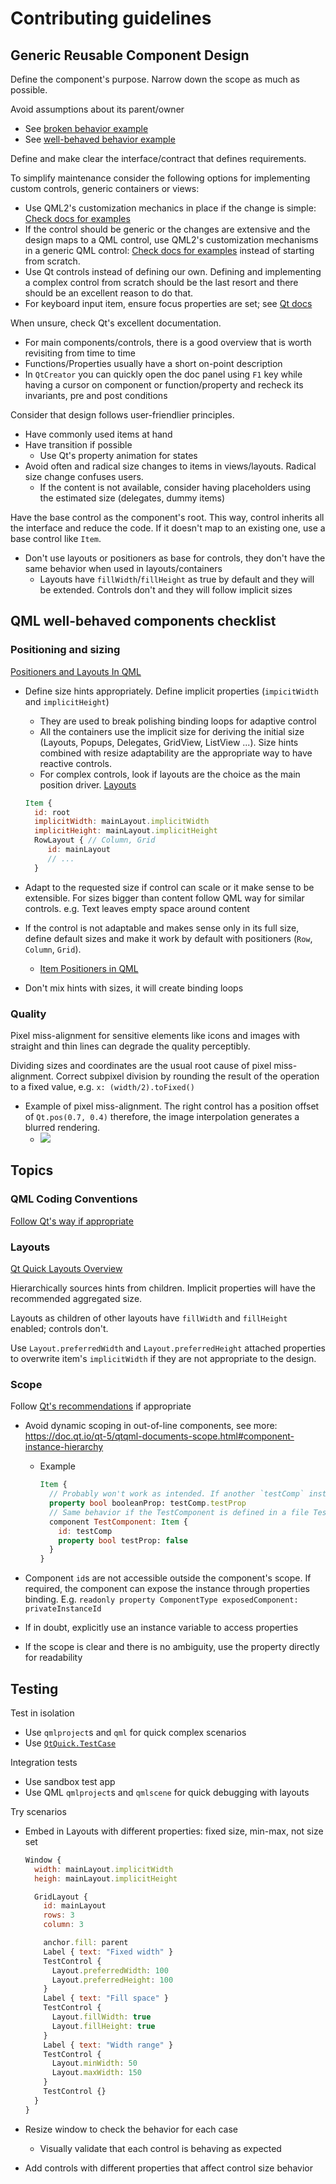 # Contributing guidelines

## Generic Reusable Component Design

Define the component's purpose. Narrow down the scope as much as possible.

Avoid assumptions about its parent/owner

- See [broken behavior example](./code-examples.md#Dont-assume-parents-context-bad-example)
- See [well-behaved behavior example](./code-examples.md#Give-user-choice)

Define and make clear the interface/contract that defines requirements.

To simplify maintenance consider the following options for implementing custom controls, generic containers or views:

- Use QML2's customization mechanics in place if the change is simple: [Check docs for examples](https://doc.qt.io/qt-6/qtquickcontrols2-customize.html)
- If the control should be generic or the changes are extensive and the design maps to a QML control, use QML2's customization mechanisms in a generic QML control: [Check docs for examples](https://doc.qt.io/qt-6/qtquickcontrols2-customize.html) instead of starting from scratch.
- Use Qt controls instead of defining our own. Defining and implementing a complex control from scratch should be the last resort and there should be an excellent reason to do that.
- For keyboard input item, ensure focus properties are set; see [Qt docs](https://doc.qt.io/qt-6/qtquick-input-focus.html)

When unsure, check Qt's excellent documentation.

- For main components/controls, there is a good overview that is worth revisiting from time to time
- Functions/Properties usually have a short on-point description
- In `QtCreator` you can quickly open the doc panel using `F1` key while having a cursor on component or function/property and recheck its invariants, pre and post conditions

Consider that design follows user-friendlier principles.

- Have commonly used items at hand
- Have transition if possible
  - Use Qt's property animation for states
- Avoid often and radical size changes to items in views/layouts. Radical size change confuses users.
  - If the content is not available, consider having placeholders using the estimated size 
  (delegates, dummy items)

Have the base control as the component's root. This way, control inherits all the interface and reduce the code.
If it doesn't map to an existing one, use a base control like `Item`.

- Don't use layouts or positioners as base for controls, they don't have the same behavior when used in layouts/containers
  - Layouts have `fillWidth`/`fillHeight` as true by default and they will be extended. Controls don't and they will follow implicit sizes

## QML well-behaved components checklist

### Positioning and sizing

[Positioners and Layouts In QML](https://doc.qt.io/qt-6/qtquick-usecase-layouts.html)

- Define size hints appropriately. Define implicit properties (`impicitWidth` and `implicitHeight`)
  - They are used to break polishing binding loops for adaptive control
  - All the containers use the implicit size for deriving the initial size (Layouts, Popups, Delegates, GridView, ListView ...). Size hints combined with resize adaptability are the appropriate way to have reactive controls.
  - For complex controls, look if layouts are the choice as the main position driver. [Layouts](###Layouts)

  ```qml
  Item {
    id: root
    implicitWidth: mainLayout.implicitWidth
    implicitHeight: mainLayout.implicitHeight
    RowLayout {	// Column, Grid
       id: mainLayout
       // ...
    }
  ```

- Adapt to the requested size if control can scale or it make sense to be extensible. For sizes bigger than content follow QML way for similar controls. e.g. Text leaves empty space around content
- If the control is not adaptable and makes sense only in its full size, define default sizes and make it work by default with positioners (`Row`, `Column`, `Grid`).
  - [Item Positioners in QML](https://doc.qt.io/qt-5/qtquick-positioning-layouts.html)
- Don't mix hints with sizes, it will create binding loops

### Quality

Pixel miss-alignment for sensitive elements like icons and images with straight and thin lines can degrade the quality perceptibly.

Dividing sizes and coordinates are the usual root cause of pixel miss-alignment. Correct subpixel division by rounding the result of the operation to a fixed value, e.g. `x: (width/2).toFixed()`

- Example of pixel miss-alignment. The right control has a position offset of `Qt.pos(0.7, 0.4)` therefore, the image interpolation generates a blurred rendering.
  - ![](https://user-images.githubusercontent.com/47554641/163448378-3a6ede2f-a922-4f35-bff7-93c6bfa840d5.png)

## Topics

### QML Coding Conventions

[Follow Qt's way if appropriate](https://doc.qt.io/qt-6/qml-codingconventions.html)

### Layouts

[Qt Quick Layouts Overview](https://doc.qt.io/qt-6/qtquicklayouts-overview.html)

Hierarchically sources hints from children. Implicit properties will have the recommended aggregated size.

Layouts as children of other layouts have `fillWidth` and `fillHeight` enabled; controls don't.

Use `Layout.preferredWidth` and `Layout.preferredHeight` attached properties to overwrite item's `implicitWidth` if they are not appropriate to the design.

### Scope

Follow [Qt's recommendations](https://doc.qt.io/qt-5/qtqml-documents-scope.html) if appropriate

- Avoid dynamic scoping in out-of-line components, see more: https://doc.qt.io/qt-5/qtqml-documents-scope.html#component-instance-hierarchy
  - Example

    ```qml
    Item {
      // Probably won't work as intended. If another `testComp` instance is defined in QML's document hierarchy model and has a `testProp` property, that will be sourced instead
      property bool booleanProp: testComp.testProp
      // Same behavior if the TestComponent is defined in a file TestComponent.qml
      component TestComponent: Item {
        id: testComp
        property bool testProp: false
      }
    }
    ```

- Component `id`s are not accessible outside the component's scope. If required, the component can expose the instance through properties binding. E.g. `readonly property ComponentType exposedComponent: privateInstanceId`

- If in doubt, explicitly use an instance variable to access properties
- If the scope is clear and there is no ambiguity, use the property directly for readability

## Testing

Test in isolation

- Use `qmlproject`s and `qml` for quick complex scenarios
- Use [`QtQuick.TestCase`](https://doc.qt.io/qt-5/qtquicktest-index.html)

Integration tests

- Use sandbox test app
- Use QML `qmlproject`s and `qmlscene` for quick debugging with layouts

Try scenarios

- Embed in Layouts with different properties: fixed size, min-max, not size set
  
  ```qml
  Window {
    width: mainLayout.implicitWidth
    heigh: mainLayout.implicitHeight

    GridLayout {
      id: mainLayout
      rows: 3
      column: 3

      anchor.fill: parent
      Label { text: "Fixed width" }
      TestControl {
        Layout.preferredWidth: 100
        Layout.preferredHeight: 100
      }
      Label { text: "Fill space" }
      TestControl {
        Layout.fillWidth: true
        Layout.fillHeight: true
      }
      Label { text: "Width range" }
      TestControl {
        Layout.minWidth: 50
        Layout.maxWidth: 150
      }
      TestControl {}
    }
  }
  ```

- Resize window to check the behavior for each case
  - Visually validate that each control is behaving as expected
- Add controls with different properties that affect control size behavior
